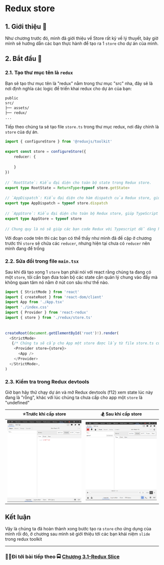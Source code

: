 # Redux store

## 1. Giới thiệu 👶

Như chương trước đó, mình đã giới thiệu về Store rất kỹ về lý thuyết, bây giờ mình sẽ hướng dẫn các bạn thực hành để tạo ra 1 `store` cho dự án của mình.

## 2. Bắt đầu 🚀 

### 2.1. Tạo thư mục tên là `redux`

Bạn sẽ tạo thư mục tên là "redux" nằm trong thư mục "src" nha, đây sẽ là nơi định nghĩa các logic để triển khai redux cho dự án của bạn:

```
public
src/
├── assets/             
├── redux/ 
...
```

Tiếp theo chúng ta sẽ tạo file `store.ts` trong thư mục redux, nơi đây chính là `store` của dự án.

```typescript
import { configureStore } from '@reduxjs/toolkit'

export const store = configureStore({
    reducer: {

    }
})

// `RootState`: Kiểu đại diện cho toàn bộ state trong Redux store.
export type RootState = ReturnType<typeof store.getState>

// `AppDispatch`: Kiểu đại diện cho hàm dispatch của Redux store, giúp bạn sử dụng dispatch với kiểu dữ liệu chính xác.
export type AppDispatch = typeof store.dispatch

// `AppStore`: Kiểu đại diện cho toàn bộ Redux store, giúp TypeScript hiểu và kiểm tra kiểu của store trong ứng dụng.
export type AppStore = typeof store

// Chung quy là nó sẽ giúp các bạn code Redux với Typescript dễ dàng hơn nè
```

Với đoạn code trên thì các bạn có thể thấy như mình đã đề cập ở chương trước thì `store` sẽ chứa các `reducer`, nhưng hiện tại chưa có `reducer` nên mình đang để trống

### 2.2. Sửa đổi trong file `main.tsx`

Sau khi đã tạo xong 1 `store` bạn phải nói với react rằng chúng ta đang có một `store`, tôi cần bạn đưa toàn bộ các state cần quản lý chung vào đấy mà không quan tâm nó nằm ở nút con sâu như thế nào.

```typescript
import { StrictMode } from 'react'
import { createRoot } from 'react-dom/client'
import App from './App.tsx'
import './index.css'
import { Provider } from 'react-redux'
import { store } from './redux/store.ts'


createRoot(document.getElementById('root')!).render(
  <StrictMode>
   {/* Chúng ta sẽ cấp cho App một store được lấy từ file store.ts của chúng ta */}
    <Provider store={store}>
      <App />
    </Provider>
  </StrictMode>,
)
```

### 2.3. Kiểm tra trong Redux devtools

Giờ bạn hãy thử chạy dự án và mở Redux devtools (f12) xem state lúc này đang là "rỗng", khác với lúc chúng ta chưa cấp cho app một `store` là "undefined"

| ⭐Trước khi cấp store  | 🏂 Sau khi cấp store |
| ---------------------- | --------------------- |
| ![Trước khi cấp store](images/withoutStore.png) | ![Sau khi cấp store](images/withStore.png) |

## Kết luận

Vậy là chúng ta đã hoàn thành xong bước tạo ra `store` cho ứng dụng của mình rồi đó, ở chương sau mình sẽ giới thiệu tới các bạn khái niệm `slide` trong redux toolkit

___
### 🐱‍🏍Đi tới bài tiếp theo 🚍 [Chương 3.1-Redux Slice][link-chuong-3.3]


[link-chuong-3.3]: https://github.com/TranDatk/Redux-toolkit_Redux-Saga_React-Query_Learning/tree/main/
